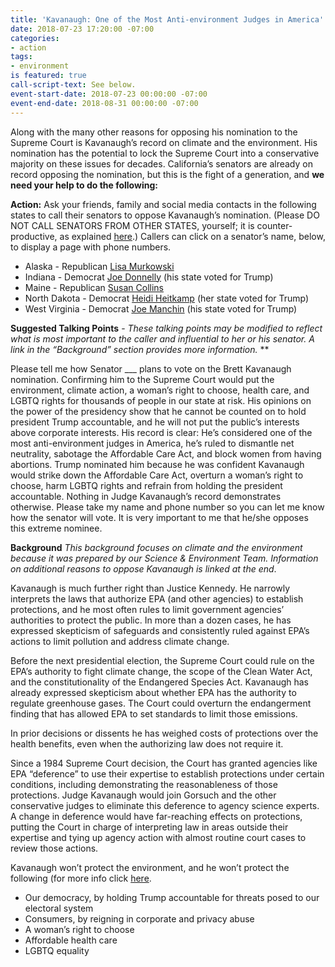 ```yaml
---
title: 'Kavanaugh: One of the Most Anti-environment Judges in America'
date: 2018-07-23 17:20:00 -07:00
categories:
- action
tags:
- environment
is featured: true
call-script-text: See below.
event-start-date: 2018-07-23 00:00:00 -07:00
event-end-date: 2018-08-31 00:00:00 -07:00
---
```


Along with the many other reasons for opposing his nomination to the Supreme Court is Kavanaugh’s record on climate and the environment.  His nomination has the potential to lock the Supreme Court into a conservative majority on these issues for decades.  California’s senators are already on record opposing the nomination, but this is the fight of a generation, and **we need your help to do the following:**

**Action:** Ask your friends, family and social media contacts in the following states to call their senators to oppose Kavanaugh’s nomination.  (Please DO NOT CALL SENATORS FROM OTHER STATES, yourself; it is counter-productive, as explained [here](https://www.indivisible.org/resource/not-call-members-arent/?link_id=1&can_id=06c9460b9153c981a6209546f87ff5a0&source=email-newsletter-717-call-only-your-members-of-congress&email_referrer=email_386130___subject_480498&email_subject=newsletter-717-call-only-your-members-of-congress).)  Callers can click on a senator’s name, below, to display a page with phone numbers.

- Alaska - Republican [Lisa Murkowski](https://www.murkowski.senate.gov/contact/office-locations)  
- Indiana - Democrat [Joe Donnelly](https://www.donnelly.senate.gov/contact/office-locations) (his state voted for Trump)
- Maine - Republican [Susan Collins](https://www.numbersusa.com/content/my/congress/395/contact)
- North Dakota - Democrat [Heidi Heitkamp](https://www.numbersusa.com/content/my/congress/11588/contact) (her state voted for Trump)
- West Virginia - Democrat [Joe Manchin](https://www.manchin.senate.gov/contact-joe/office-locations) (his state voted for Trump)

**Suggested Talking Points** - *These talking points may be modified to reflect what is most important to the caller and influential to her or his senator.  A link in the “Background” section provides more information.* **
 
Please tell me how Senator ___ plans to vote on the Brett Kavanaugh nomination.  Confirming him to the Supreme Court would put the environment, climate action, a woman’s right to choose, health care, and LGBTQ rights for thousands of people in our state at risk.  His opinions on the power of the presidency show that he cannot be counted on to hold president Trump accountable, and he will not put the public’s interests above corporate interests. His record is clear: He’s considered one of the most anti-environment judges in America, he’s ruled to dismantle net neutrality, sabotage the Affordable Care Act, and block women from having abortions. Trump nominated him because he was confident Kavanaugh would strike down the Affordable Care Act, overturn a woman’s right to choose, harm LGBTQ rights and refrain from holding the president accountable. Nothing in Judge Kavanaugh’s record demonstrates otherwise.  Please take my name and phone number so you can let me know how the senator will vote.  It is very important to me that he/she opposes this extreme nominee. 


**Background** 
*This background focuses on climate and the environment because it was prepared by our Science & Environment Team.  Information on additional reasons to oppose Kavanaugh is linked at the end*. 

Kavanaugh is much further right than Justice Kennedy.  He narrowly interprets the laws that authorize EPA (and other agencies) to establish protections, and he most often rules to limit government agencies’ authorities to protect the public.  In more than a dozen cases, he has expressed skepticism of safeguards and consistently ruled against EPA’s actions to limit pollution and address climate change.  

Before the next presidential election, the Supreme Court could rule on the EPA’s authority to fight climate change, the scope of the Clean Water Act, and the constitutionality of the Endangered Species Act. Kavanaugh has already expressed skepticism about whether EPA has the authority to regulate greenhouse gases. The Court could overturn the endangerment finding that has allowed EPA to set standards to limit  those emissions.

In prior decisions or dissents he has weighed costs of protections over the health benefits, even when the authorizing law does not require it. 

Since a 1984 Supreme Court decision, the Court has granted agencies like EPA “deference” to use their expertise to establish protections under certain conditions, including demonstrating the reasonableness of those protections.  Judge Kavanaugh would join Gorsuch and the other conservative judges to eliminate this deference to agency science experts.  A change in deference would have far-reaching effects on protections, putting the Court in charge of interpreting law in areas outside their expertise and tying up agency action with almost routine court cases to review those actions.    

Kavanaugh won’t protect the environment, and he won’t protect the following (for more info click [here](https://actionnetwork.org/petitions/support-ffcas-climate-bill-sb-964).  

- Our democracy, by holding Trump accountable for threats posed to our electoral system
- Consumers, by reigning in corporate and privacy abuse  
- A woman’s right to choose 
- Affordable health care
- LGBTQ equality 
